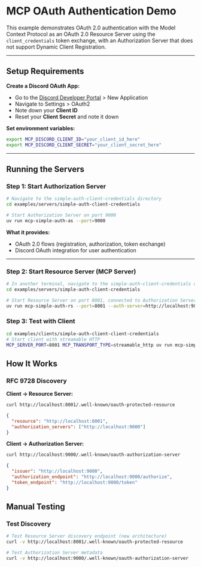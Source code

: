 # MCP OAuth Authentication Demo

This example demonstrates OAuth 2.0 authentication with the Model Context Protocol as an OAuth 2.0 Resource Server using the `client_credentials` token exchange, with
an Authorization Server that does not support Dynamic Client Registration.

---

## Setup Requirements

**Create a Discord OAuth App:**

- Go to the [Discord Developer Portal](https://discord.com/developers/applications) > New Application
- Navigate to Settings > OAuth2
- Note down your **Client ID**
- Reset your **Client Secret** and note it down

**Set environment variables:**

```bash
export MCP_DISCORD_CLIENT_ID="your_client_id_here"
export MCP_DISCORD_CLIENT_SECRET="your_client_secret_here"
```

---

## Running the Servers

### Step 1: Start Authorization Server

```bash
# Navigate to the simple-auth-client-credentials directory
cd examples/servers/simple-auth-client-credentials

# Start Authorization Server on port 9000
uv run mcp-simple-auth-as --port=9000
```

**What it provides:**

- OAuth 2.0 flows (registration, authorization, token exchange)
- Discord OAuth integration for user authentication

---

### Step 2: Start Resource Server (MCP Server)

```bash
# In another terminal, navigate to the simple-auth-client-credentials directory
cd examples/servers/simple-auth-client-credentials

# Start Resource Server on port 8001, connected to Authorization Server
uv run mcp-simple-auth-rs --port=8001 --auth-server=http://localhost:9000 --transport=streamable-http
```

### Step 3: Test with Client

```bash
cd examples/clients/simple-auth-client-client-credentials
# Start client with streamable HTTP
MCP_SERVER_PORT=8001 MCP_TRANSPORT_TYPE=streamable_http uv run mcp-simple-auth-client-client-credentials
```

## How It Works

### RFC 9728 Discovery

**Client → Resource Server:**

```bash
curl http://localhost:8001/.well-known/oauth-protected-resource
```

```json
{
  "resource": "http://localhost:8001",
  "authorization_servers": ["http://localhost:9000"]
}
```

**Client → Authorization Server:**

```bash
curl http://localhost:9000/.well-known/oauth-authorization-server
```

```json
{
  "issuer": "http://localhost:9000",
  "authorization_endpoint": "http://localhost:9000/authorize",
  "token_endpoint": "http://localhost:9000/token"
}
```

## Manual Testing

### Test Discovery

```bash
# Test Resource Server discovery endpoint (new architecture)
curl -v http://localhost:8001/.well-known/oauth-protected-resource

# Test Authorization Server metadata
curl -v http://localhost:9000/.well-known/oauth-authorization-server
```

